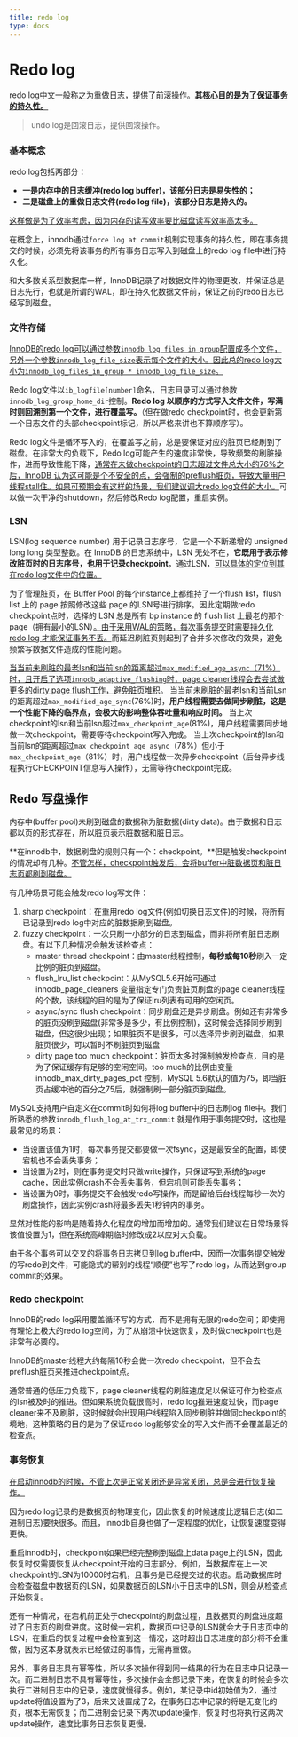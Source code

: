 ```yaml
---
title: redo log
type: docs
---
```


# Redo log

redo log中文一般称之为重做日志，提供了前滚操作。**<u>其核心目的是为了保证事务的持久性。</u>**

> undo log是回滚日志，提供回滚操作。

### 基本概念

redo log包括两部分：

- **一是内存中的日志缓冲(redo log buffer)，该部分日志是易失性的；**
- **二是磁盘上的重做日志文件(redo log file)，该部分日志是持久的。**

<u>这样做是为了效率考虑，因为内存的读写效率要比磁盘读写效率高太多。</u>

在概念上，innodb通过`force log at commit`机制实现事务的持久性，即在事务提交的时候，必须先将该事务的所有事务日志写入到磁盘上的redo log file中进行持久化。

和大多数关系型数据库一样，InnoDB记录了对数据文件的物理更改，并保证总是日志先行，也就是所谓的WAL，即在持久化数据文件前，保证之前的redo日志已经写到磁盘。

### 文件存储

<u>InnoDB的redo log可以通过参数`innodb_log_files_in_group`配置成多个文件，另外一个参数`innodb_log_file_size`表示每个文件的大小。因此总的redo log大小为`innodb_log_files_in_group * innodb_log_file_size`。</u>

Redo log文件以`ib_logfile[number]`命名，日志目录可以通过参数`innodb_log_group_home_dir`控制。**Redo log 以顺序的方式写入文件文件，写满时则回溯到第一个文件，进行覆盖写。**（但在做redo checkpoint时，也会更新第一个日志文件的头部checkpoint标记，所以严格来讲也不算顺序写）。

Redo log文件是循环写入的，在覆盖写之前，总是要保证对应的脏页已经刷到了磁盘。在非常大的负载下，Redo log可能产生的速度非常快，导致频繁的刷脏操作，进而导致性能下降，<u>通常在未做checkpoint的日志超过文件总大小的76%之后，InnoDB 认为这可能是个不安全的点，会强制的preflush脏页，导致大量用户线程stall住。</u><u>如果可预期会有这样的场景，我们建议调大redo log文件的大小。</u>可以做一次干净的shutdown，然后修改Redo log配置，重启实例。

### LSN

LSN(log sequence number) 用于记录日志序号，它是一个不断递增的 unsigned long long 类型整数。在 InnoDB 的日志系统中，LSN 无处不在，**它既用于表示修改脏页时的日志序号，也用于记录checkpoint**，通过LSN，<u>可以具体的定位到其在redo log文件中的位置。</u>

为了管理脏页，在 Buffer Pool 的每个instance上都维持了一个flush list，flush list 上的 page 按照修改这些 page 的LSN号进行排序。因此定期做redo checkpoint点时，选择的 LSN 总是所有 bp instance 的 flush list 上最老的那个page（拥有最小的LSN）<u>。由于采用WAL的策略，每次事务提交时需要持久化 redo log 才能保证事务不丢。</u>而延迟刷脏页则起到了合并多次修改的效果，避免频繁写数据文件造成的性能问题。

<u>当当前未刷脏的最老lsn和当前lsn的距离超过`max_modified_age_async`（71%）时，且开启了选项`innodb_adaptive_flushing`时，page cleaner线程会去尝试做更多的dirty page flush工作，避免脏页堆积</u>。 当当前未刷脏的最老lsn和当前Lsn的距离超过`max_modified_age_sync`(76%)时，**用户线程需要去做同步刷脏，这是一个性能下降的临界点，会极大的影响整体吞吐量和响应时间。** 当上次checkpoint的lsn和当前lsn超过`max_checkpoint_age`(81%)，用户线程需要同步地做一次checkpoint，需要等待checkpoint写入完成。 当上次checkpoint的lsn和当前lsn的距离超过`max_checkpoint_age_async`（78%）但小于`max_checkpoint_age`（81%）时，用户线程做一次异步checkpoint（后台异步线程执行CHECKPOINT信息写入操作），无需等待checkpoint完成。

## Redo 写盘操作

内存中(buffer pool)未刷到磁盘的数据称为脏数据(dirty data)。由于数据和日志都以页的形式存在，所以脏页表示脏数据和脏日志。

**在innodb中，数据刷盘的规则只有一个：checkpoint。**但是触发checkpoint的情况却有几种。<u>不管怎样，checkpoint触发后，会将buffer中脏数据页和脏日志页都刷到磁盘。</u>

有几种场景可能会触发redo log写文件：

1. sharp checkpoint：在重用redo log文件(例如切换日志文件)的时候，将所有已记录到redo log中对应的脏数据刷到磁盘。
2. fuzzy checkpoint：一次只刷一小部分的日志到磁盘，而非将所有脏日志刷盘。有以下几种情况会触发该检查点：
   - master thread checkpoint：由master线程控制，**每秒或每10秒**刷入一定比例的脏页到磁盘。
   - flush_lru_list checkpoint：从MySQL5.6开始可通过 innodb_page_cleaners 变量指定专门负责脏页刷盘的page cleaner线程的个数，该线程的目的是为了保证lru列表有可用的空闲页。
   - async/sync flush checkpoint：同步刷盘还是异步刷盘。例如还有非常多的脏页没刷到磁盘(非常多是多少，有比例控制)，这时候会选择同步刷到磁盘，但这很少出现；如果脏页不是很多，可以选择异步刷到磁盘，如果脏页很少，可以暂时不刷脏页到磁盘
   - dirty page too much checkpoint：脏页太多时强制触发检查点，目的是为了保证缓存有足够的空闲空间。too much的比例由变量 innodb_max_dirty_pages_pct 控制，MySQL 5.6默认的值为75，即当脏页占缓冲池的百分之75后，就强制刷一部分脏页到磁盘。

MySQL支持用户自定义在commit时如何将log buffer中的日志刷log file中。我们所熟悉的参数`innodb_flush_log_at_trx_commit` 就是作用于事务提交时，这也是最常见的场景：

- 当设置该值为1时，每次事务提交都要做一次fsync，这是最安全的配置，即使宕机也不会丢失事务；
- 当设置为2时，则在事务提交时只做write操作，只保证写到系统的page cache，因此实例crash不会丢失事务，但宕机则可能丢失事务；
- 当设置为0时，事务提交不会触发redo写操作，而是留给后台线程每秒一次的刷盘操作，因此实例crash将最多丢失1秒钟内的事务。

显然对性能的影响是随着持久化程度的增加而增加的。通常我们建议在日常场景将该值设置为1，但在系统高峰期临时修改成2以应对大负载。

由于各个事务可以交叉的将事务日志拷贝到log buffer中，因而一次事务提交触发的写redo到文件，可能隐式的帮别的线程“顺便”也写了redo log，从而达到group commit的效果。

### Redo checkpoint

InnoDB的redo log采用覆盖循环写的方式，而不是拥有无限的redo空间；即使拥有理论上极大的redo log空间，为了从崩溃中快速恢复，及时做checkpoint也是非常有必要的。

InnoDB的master线程大约每隔10秒会做一次redo checkpoint，但不会去preflush脏页来推进checkpoint点。

通常普通的低压力负载下，page cleaner线程的刷脏速度足以保证可作为检查点的lsn被及时的推进。但如果系统负载很高时，redo log推进速度过快，而page cleaner来不及刷脏，这时候就会出现用户线程陷入同步刷脏并做同checkpoint的境地，这种策略的目的是为了保证redo log能够安全的写入文件而不会覆盖最近的检查点。

### 事务恢复

<u>在启动innodb的时候，不管上次是正常关闭还是异常关闭，总是会进行恢复操作。</u>

因为redo log记录的是数据页的物理变化，因此恢复的时候速度比逻辑日志(如二进制日志)要快很多。而且，innodb自身也做了一定程度的优化，让恢复速度变得更快。

重启innodb时，checkpoint如果已经完整刷到磁盘上data page上的LSN，因此恢复时仅需要恢复从checkpoint开始的日志部分。例如，当数据库在上一次checkpoint的LSN为10000时宕机，且事务是已经提交过的状态。启动数据库时会检查磁盘中数据页的LSN，如果数据页的LSN小于日志中的LSN，则会从检查点开始恢复。

还有一种情况，在宕机前正处于checkpoint的刷盘过程，且数据页的刷盘进度超过了日志页的刷盘进度。这时候一宕机，数据页中记录的LSN就会大于日志页中的LSN，在重启的恢复过程中会检查到这一情况，这时超出日志进度的部分将不会重做，因为这本身就表示已经做过的事情，无需再重做。

另外，事务日志具有幂等性，所以多次操作得到同一结果的行为在日志中只记录一次。而二进制日志不具有幂等性，多次操作会全部记录下来，在恢复的时候会多次执行二进制日志中的记录，速度就慢得多。例如，某记录中id初始值为2，通过update将值设置为了3，后来又设置成了2，在事务日志中记录的将是无变化的页，根本无需恢复；而二进制会记录下两次update操作，恢复时也将执行这两次update操作，速度比事务日志恢复更慢。